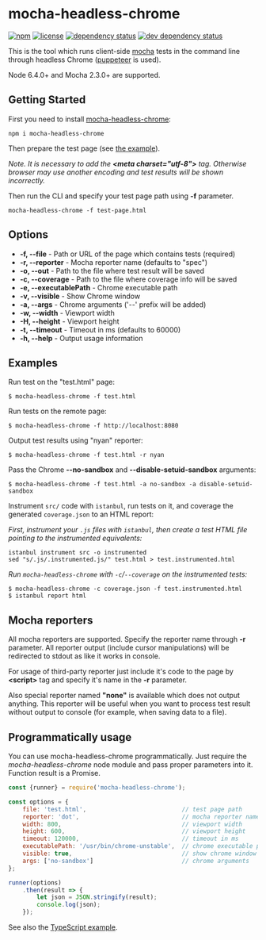 # mocha-headless-chrome

[![npm](https://img.shields.io/npm/v/mocha-headless-chrome.svg)](https://www.npmjs.com/package/mocha-headless-chrome)
[![license](https://img.shields.io/npm/l/mocha-headless-chrome.svg)](http://spdx.org/licenses/MIT.html)
[![dependency status](https://img.shields.io/david/direct-adv-interfaces/mocha-headless-chrome.svg)](https://david-dm.org/direct-adv-interfaces/mocha-headless-chrome)
[![dev dependency status](https://img.shields.io/david/dev/direct-adv-interfaces/mocha-headless-chrome.svg)](https://david-dm.org/direct-adv-interfaces/mocha-headless-chrome?type=dev)

This is the tool which runs client-side [mocha](https://github.com/mochajs/mocha) tests in the command line through headless Chrome ([puppeteer](https://github.com/GoogleChrome/puppeteer) is used).

Node 6.4.0+ and Mocha 2.3.0+ are supported.

## Getting Started

First you need to install [mocha-headless-chrome](https://www.npmjs.com/package/mocha-headless-chrome):

```
npm i mocha-headless-chrome
```

Then prepare the test page (see [the example](example/example-page.html)).

*Note. It is necessary to add the **&lt;meta charset="utf-8">** tag. Otherwise browser may use another encoding and test results will be shown incorrectly.*

Then run the CLI and specify your test page path using **-f** parameter.

```
mocha-headless-chrome -f test-page.html
```

## Options

- **-f, --file** - Path or URL of the page which contains tests (required)
- **-r, --reporter** - Mocha reporter name (defaults to "spec")
- **-o, --out** - Path to the file where test result will be saved
- **-c, --coverage** - Path to the file where coverage info will be saved
- **-e, --executablePath** - Chrome executable path
- **-v, --visible** - Show Chrome window
- **-a, --args** - Chrome arguments ('--' prefix will be added)
- **-w, --width** - Viewport width
- **-H, --height** - Viewport height
- **-t, --timeout** - Timeout in ms (defaults to 60000)
- **-h, --help** - Output usage information

## Examples

Run test on the "test.html" page:

```
$ mocha-headless-chrome -f test.html
```

Run tests on the remote page:

```
$ mocha-headless-chrome -f http://localhost:8080
```

Output test results using "nyan" reporter:

```
$ mocha-headless-chrome -f test.html -r nyan
```

Pass the Chrome **--no-sandbox** and **--disable-setuid-sandbox** arguments:

```
$ mocha-headless-chrome -f test.html -a no-sandbox -a disable-setuid-sandbox
```

Instrument `src/` code with `istanbul`, run tests on it, and coverage the generated `coverage.json` to an HTML report:

_First, instrument your `.js` files with `istanbul`, then create a test HTML file pointing to the instrumented equivalents:_

```
istanbul instrument src -o instrumented
sed "s/.js/.instrumented.js/" test.html > test.instrumented.html
```

_Run `mocha-headless-chrome` with `-c`/`--coverage` on the instrumented tests:_

```
$ mocha-headless-chrome -c coverage.json -f test.instrumented.html
$ istanbul report html
```

## Mocha reporters

All mocha reporters are supported. Specify the reporter name through **-r** parameter. All reporter output (include cursor manipulations) will be redirected to stdout as like it works in console.

For usage of third-party reporter just include it's code to the page by **&lt;script>** tag and specify it's name in the **-r** parameter.

Also special reporter named **"none"** is available which does not output anything. This reporter will be useful when you want to process test result without output to console (for example, when saving data to a file).


## Programmatically usage

You can use mocha-headless-chrome programmatically. Just require the *mocha-headless-chrome* node module and pass proper parameters into it. Function result is a Promise.

```js
const {runner} = require('mocha-headless-chrome');

const options = {
    file: 'test.html',                           // test page path
    reporter: 'dot',                             // mocha reporter name
    width: 800,                                  // viewport width
    height: 600,                                 // viewport height
    timeout: 120000,                             // timeout in ms
    executablePath: '/usr/bin/chrome-unstable',  // chrome executable path
    visible: true,                               // show chrome window
    args: ['no-sandbox']                         // chrome arguments
};

runner(options)
    .then(result => {
        let json = JSON.stringify(result);
        console.log(json);
    });
```

See also the [TypeScript example](./example/example.ts).

